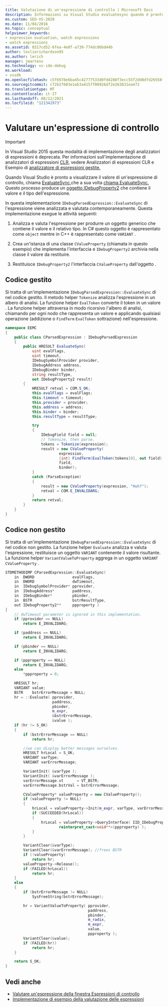 ```yaml
---
title: Valutazione di un'espressione di controllo | Microsoft Docs
description: Informazioni su Visual Studio evaluatesync quando è pronto per visualizzare il valore di un'espressione di controllo.
ms.custom: SEO-VS-2020
ms.date: 11/04/2016
ms.topic: conceptual
helpviewer_keywords:
- expression evaluation, watch expressions
- watch expressions
ms.assetid: 8317cd52-6fea-4e8f-a739-774dc06bd44b
author: leslierichardson95
ms.author: lerich
manager: jmartens
ms.technology: vs-ide-debug
ms.workload:
- vssdk
ms.openlocfilehash: c5f6978e6ba45c42777533d0fdd288f3ecc55f2dd8dfd26558f1a106489bf376
ms.sourcegitcommit: c72b2f603e1eb3a4157f00926df2e263831ea472
ms.translationtype: MT
ms.contentlocale: it-IT
ms.lasthandoff: 08/12/2021
ms.locfileid: "121342973"
---
```

# <a name="evaluate-a-watch-expression"></a>Valutare un'espressione di controllo
> [!IMPORTANT]
> In Visual Studio 2015 questa modalità di implementazione degli analizzatori di espressioni è deprecata. Per informazioni sull'implementazione di analizzatori di espressioni [CLR,](https://github.com/Microsoft/ConcordExtensibilitySamples/wiki/CLR-Expression-Evaluators) vedere Analizzatori di espressioni CLR e Esempio di [analizzatore di espressioni gestite.](https://github.com/Microsoft/ConcordExtensibilitySamples/wiki/Managed-Expression-Evaluator-Sample)

Quando Visual Studio è pronto a visualizzare il valore di un'espressione di controllo, chiama [EvaluateSync,](../../extensibility/debugger/reference/idebugexpression2-evaluatesync.md)che a sua volta [chiama EvaluateSync.](../../extensibility/debugger/reference/idebugparsedexpression-evaluatesync.md) Questo processo produce un [oggetto IDebugProperty2](../../extensibility/debugger/reference/idebugproperty2.md) che contiene il valore e il tipo dell'espressione.

In questa implementazione `IDebugParsedExpression::EvaluateSync` di l'espressione viene analizzata e valutata contemporaneamente. Questa implementazione esegue le attività seguenti:

1. Analizza e valuta l'espressione per produrre un oggetto generico che contiene il valore e il relativo tipo. In C# questo oggetto è rappresentato come `object` mentre in C++ è rappresentato come `VARIANT` .

2. Crea un'istanza di una classe `CValueProperty` (chiamata in questo esempio) che implementa l'interfaccia e `IDebugProperty2` archivia nella classe il valore da restituire.

3. Restituisce `IDebugProperty2` l'interfaccia `CValueProperty` dall'oggetto .

## <a name="managed-code"></a>Codice gestito
Si tratta di un'implementazione `IDebugParsedExpression::EvaluateSync` di nel codice gestito. Il metodo helper `Tokenize` analizza l'espressione in un albero di analisi. La funzione helper `EvalToken` converte il token in un valore . La funzione helper attraversa in modo ricorsivo l'albero di analisi, chiamando per ogni nodo che rappresenta un valore e applicando qualsiasi operazione (addizione o `FindTerm` `EvalToken` sottrazione) nell'espressione.

```csharp
namespace EEMC
{
    public class CParsedExpression : IDebugParsedExpression
    {
        public HRESULT EvaluateSync(
            uint evalFlags,
            uint timeout,
            IDebugSymbolProvider provider,
            IDebugAddress address,
            IDebugBinder binder,
            string resultType,
            out IDebugProperty2 result)
        {
            HRESULT retval = COM.S_OK;
            this.evalFlags = evalFlags;
            this.timeout = timeout;
            this.provider = provider;
            this.address = address;
            this.binder = binder;
            this.resultType = resultType;

            try
            {
                IDebugField field = null;
                // Tokenize, then parse.
                tokens = Tokenize(expression);
                result = new CValueProperty(
                        expression,
                        (int) FindTerm(EvalToken(tokens[0], out field),1),
                        field,
                        binder);
            }
            catch (ParseException)
            {
                result = new CValueProperty(expression, "Huh?");
                retval = COM.E_INVALIDARG;
            }
            return retval;
        }
    }
}
```

## <a name="unmanaged-code"></a>Codice non gestito
Si tratta di un'implementazione `IDebugParsedExpression::EvaluateSync` di nel codice non gestito. La funzione helper `Evaluate` analizza e valuta l'espressione, restituisce un oggetto `VARIANT` contenente il valore risultante. La funzione helper `VariantValueToProperty` aggrega in un oggetto `VARIANT` `CValueProperty` .

```cpp
STDMETHODIMP CParsedExpression::EvaluateSync(
    in  DWORD                 evalFlags,
    in  DWORD                 dwTimeout,
    in  IDebugSymbolProvider* pprovider,
    in  IDebugAddress*        paddress,
    in  IDebugBinder*         pbinder,
    in  BSTR                  bstrResultType,
    out IDebugProperty2**     ppproperty )
{
    // dwTimeout parameter is ignored in this implementation.
    if (pprovider == NULL)
        return E_INVALIDARG;

    if (paddress == NULL)
        return E_INVALIDARG;

    if (pbinder == NULL)
        return E_INVALIDARG;

    if (ppproperty == NULL)
        return E_INVALIDARG;
    else
        *ppproperty = 0;

    HRESULT hr;
    VARIANT value;
    BSTR    bstrErrorMessage = NULL;
    hr = ::Evaluate( pprovider,
                     paddress,
                     pbinder,
                     m_expr,
                     &bstrErrorMessage,
                     &value );
    if (hr != S_OK)
    {
        if (bstrErrorMessage == NULL)
            return hr;

        //we can display better messages ourselves.
        HRESULT hrLocal = S_OK;
        VARIANT varType;
        VARIANT varErrorMessage;

        VariantInit( &varType );
        VariantInit( &varErrorMessage );
        varErrorMessage.vt      = VT_BSTR;
        varErrorMessage.bstrVal = bstrErrorMessage;

        CValueProperty* valueProperty = new CValueProperty();
        if (valueProperty != NULL)
        {
            hrLocal = valueProperty->Init(m_expr, varType, varErrorMessage);
            if (SUCCEEDED(hrLocal))
            {
                hrLocal = valueProperty->QueryInterface( IID_IDebugProperty2,
                        reinterpret_cast<void**>(ppproperty) );
            }
        }

        VariantClear(&varType);
        VariantClear(&varErrorMessage); //frees BSTR
        if (!valueProperty)
            return hr;
        valueProperty->Release();
        if (FAILED(hrLocal))
            return hr;
    }
    else
    {
        if (bstrErrorMessage != NULL)
            SysFreeString(bstrErrorMessage);

        hr = VariantValueToProperty( pprovider,
                                     paddress,
                                     pbinder,
                                     m_radix,
                                     m_expr,
                                     value,
                                     ppproperty );
        VariantClear(&value);
        if (FAILED(hr))
            return hr;
    }

    return S_OK;
}
```

## <a name="see-also"></a>Vedi anche
- [Valutare un'espressione della finestra Espressioni di controllo](../../extensibility/debugger/evaluating-a-watch-window-expression.md)
- [Implementazione di esempio della valutazione delle espressioni](../../extensibility/debugger/sample-implementation-of-expression-evaluation.md)
